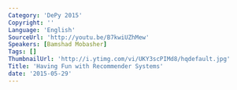 ```yaml
---
Category: 'DePy 2015'
Copyright: ''
Language: 'English'
SourceUrl: 'http://youtu.be/B7kwiUZhMew'
Speakers: [Bamshad Mobasher]
Tags: []
ThumbnailUrl: 'http://i.ytimg.com/vi/UKY3scPIMd8/hqdefault.jpg'
Title: 'Having Fun with Recommender Systems'
date: '2015-05-29'
---
```

